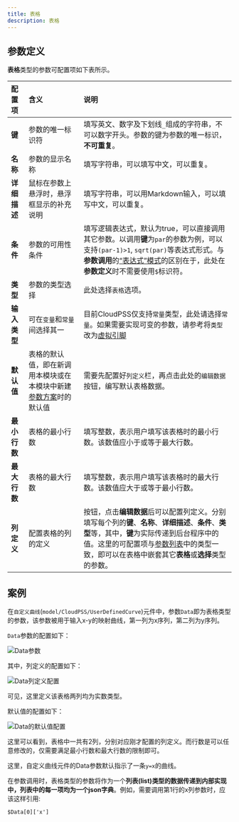 ```yaml
---
title: 表格
description: 表格
---
```



## 参数定义

**表格**类型的参数可配置项如下表所示。

| 配置项 | 含义 | 说明 |
| :--- | :--- | :--- | 
| **键** | 参数的唯一标识符 | 填写英文、数字及下划线```_```组成的字符串，不可以数字开头。参数的键为参数的唯一标识，**不可重复**。 | 
| **名称** | 参数的显示名称 | 填写字符串，可以填写中文，可以重复。 | 
| **详细描述** | 鼠标在参数上悬浮时，悬浮框显示的补充说明 | 填写字符串，可以用Markdown输入，可以填写中文，可以重复。 |
| **条件** | 参数的可用性条件 | 填写逻辑表达式，默认为true，可以直接调用其它参数。以调用**键**为```par```的参数为例，可以支持``` (par-1)>1 ```, ```sqrt(par)```等表达式形式。与**参数调用**的[“表达式”模式](../../../10-params-variables-pins/index.md#表达式模式)的区别在于，此处在**参数定义**时不需要使用```$```标识符。 |
| **类型** | 参数的类型选择 | 此处选择```表格```选项。 |
| **输入类型** | 可在```变量```和```常量```间选择其一 | 目前CloudPSS仅支持```常量```类型，此处请选择```常量```。如果需要实现可变的参数，请参考将```类型```改为[虚拟引脚](../90-virtual-pin/index.md) |
| **默认值** | 表格的默认值，即在新调用本模块或在本模块中新建[参数方案](../../../30-param-config/index.md)时的默认值 | 需要先配置好```列定义```栏，再点击此处的```编辑数据```按钮，编写默认表格数据。 |
| **最小行数** | 表格的最小行数 | 填写整数，表示用户填写该表格时的最小行数。该数值应小于或等于最大行数。 |
| **最大行数** | 表格的最大行数 | 填写整数，表示用户填写该表格时的最大行数。该数值应大于或等于最小行数。 |
| **列定义** | 配置表格的列的定义 | 按钮，点击**编辑数据**后可以配置列定义。分别填写每个列的**键**、**名称**、**详细描述**、**条件**、**类型**等，其中，**键**为实际传递到后台程序中的值。这里的可配置项与[参数列表](../index.md)中的类型一致，即可以在表格中嵌套其它**表格**或**选择**类型的参数。|


## 案例

在```自定义曲线```(```model/CloudPSS/UserDefinedCurve```)元件中，参数```Data```即为表格类型的参数，该参数被用于输入x-y的映射曲线，第一列为x序列，第二列为y序列。

```Data```参数的配置如下：

![Data参数](image.png)

其中，列定义的配置如下：

![Data列定义配置](image-1.png)

可见，这里定义该表格两列均为实数类型。

默认值的配置如下：

![Data的默认值配置](image-2.png)

这里可以看到，表格中一共有2列，分别对应刚才配置的列定义。而行数是可以任意修改的，仅需要满足最小行数和最大行数的限制即可。

这里，自定义曲线元件的Data参数默认指示了一条```y=x```的曲线。

在参数调用时，表格类型的参数将作为一个**列表(list)**类型的数据传递到内部实现中，列表中的每一项均为一个**json字典**。例如，需要调用第1行的x列参数时，应该这样引用:

```
$Data[0]['x']
```
